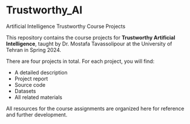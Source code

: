 # Trustworthy_AI
Artificial Intelligence Trustworthy Course Projects

This repository contains the course projects for **Trustworthy Artificial Intelligence**, taught by Dr. Mostafa Tavassolipour at the University of Tehran in Spring 2024.

There are four projects in total. For each project, you will find:

* A detailed description
* Project report
* Source code
* Datasets
* All related materials

All resources for the course assignments are organized here for reference and further development.



